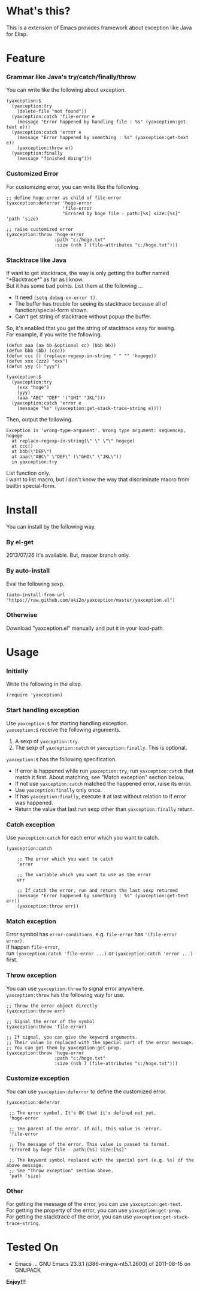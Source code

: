 What's this?
============

This is a extension of Emacs provides framework about exception like Java for Elisp.

Feature
=======

### Grammar like Java's try/catch/finally/throw

You can write like the following about exception.

    (yaxception:$
      (yaxception:try
        (delete-file "not found"))
      (yaxception:catch 'file-error e
        (message "Error happened by handling file : %s" (yaxception:get-text e)))
      (yaxception:catch 'error e
        (message "Error happened by something : %s" (yaxception:get-text e))
        (yaxception:throw e))
      (yaxception:finally
        (message "finished doing")))

### Customized Error

For customizing error, you can write like the following.

    ;; define hoge-error as child of file-error
    (yaxception:deferror 'hoge-error
                         'file-error
                         "Errored by hoge file - path:[%s] size:[%s]" 'path 'size)

    ;; raise customized error
    (yaxception:throw 'hoge-error
                      :path "c:/hoge.txt"
                      :size (nth 7 (file-attributes "c:/hoge.txt")))

### Stacktrace like Java

If want to get stacktrace, the way is only getting the buffer named "\*Backtrace\*" as far as I know.  
But it has some bad points. List them at the following ...

* It need `(setq debug-on-error t)`.
* The buffer has trouble for seeing its stacktrace because all of function/special-form shown.
* Can't get string of stacktrace without popup the buffer.

So, it's enabled that you get the string of stacktrace easy for seeing.  
For example, if you write the following.

    (defun aaa (aa bb &optional cc) (bbb bb))
    (defun bbb (bb) (ccc))
    (defun ccc () (replace-regexp-in-string " " "" 'hogege))
    (defun xxx (zzz) "xxx")
    (defun yyy () "yyy")
    
    (yaxception:$
      (yaxception:try
        (xxx "hoge")
        (yyy)
        (aaa "ABC" "DEF" '("GHI" "JKL")))
      (yaxception:catch 'error e
        (message "%s" (yaxception:get-stack-trace-string e))))

Then, output the following.

    Exception is 'wrong-type-argument'. Wrong type argument: sequencep, hogege
      at replace-regexp-in-string(\" \" \"\" hogege)
      at ccc()
      at bbb(\"DEF\")
      at aaa(\"ABC\" \"DEF\" (\"GHI\" \"JKL\"))
      in yaxception:try

List function only.  
I want to list macro, but I don't know the way that discriminate macro from builtin special-form.

Install
=======

You can install by the following way.

### By el-get

2013/07/26 It's available. But, master branch only.  

### By auto-install

Eval the following sexp.

    (auto-install-from-url "https://raw.github.com/aki2o/yaxception/master/yaxception.el")

### Otherwise

Download "yaxception.el" manually and put it in your load-path.

Usage
=====

### Initially

Write the following in the elisp.

    (require 'yaxception)

### Start handling exception

Use `yaxception:$` for starting handling exception.  
`yaxception:$` receive the following arguments.

1. A sexp of `yaxception:try`.
2. The sexp of `yaxception:catch` or `yaxception:finally`. This is optional.

`yaxception:$` has the following specification.

* If error is happened while run `yaxception:try`, run `yaxception:catch` that match it first.
About matching, see "Match exception" section below.
* If not use `yaxception:catch` matched the happened error, raise its error.
* Use `yaxception:finally` only once.
* If has `yaxception:finally`, execute it at last without relation to if error was happened.
* Return the value that last run sexp other than `yaxception:finally` return.

### Catch exception

Use `yaxception:catch` for each error which you want to catch.  

    (yaxception:catch
    
        ;; The error which you want to catch
        'error
        
        ;; The variable which you want to use as the error
        err
        
        ;; If catch the error, run and return the last sexp returned
        (message "Error happened by something : %s" (yaxception:get-text err))
        (yaxception:throw err))

### Match exception

Error symbol has `error-conditions`. e.g. `file-error` has `'(file-error error)`.  
If happen `file-error`,  
run `(yaxception:catch 'file-error ...)` or `(yaxception:catch 'error ...)` first.

### Throw exception

You can use `yaxception:throw` to signal error anywhere.  
`yaxception:throw` has the following way for use.

    ;; Throw the error object directly
    (yaxception:throw err)

    ;; Signal the error of the symbol
    (yaxception:throw 'file-error)

    ;; If signal, you can give the keyword arguments.
    ;; Their value is replaced with the special part of the error message.
    ;; You can get them by yaxception:get-prop.
    (yaxception:throw 'hoge-error
                      :path "c:/hoge.txt"
                      :size (nth 7 (file-attributes "c:/hoge.txt")))

### Customize exception

You can use `yaxception:deferror` to define the customized error.  

    (yaxception:deferror
    
     ;; The error symbol. It's OK that it's defined not yet.
     'hoge-error
     
     ;; THe parent of the error. If nil, this value is 'error.
     'file-error
     
     ;; The message of the error. This value is passed to format.
     "Errored by hoge file - path:[%s] size:[%s]"
     
     ;; The keyword symbol replaced with the special part (e.g. %s) of the above message.
     ;; See "Throw exception" section above.
     'path 'size)

### Other

For getting the message of the error, you can use `yaxception:get-text`.  
For getting the property of the error, you can use `yaxception:get-prop`.  
For getting the stacktrace of the error, you can use `yaxception:get-stack-trace-string`.

Tested On
=========

* Emacs ... GNU Emacs 23.3.1 (i386-mingw-nt5.1.2600) of 2011-08-15 on GNUPACK


**Enjoy!!!**

